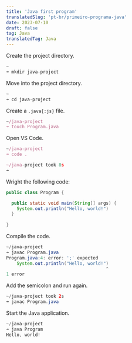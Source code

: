 ```yaml
---
title: 'Java first program'
translatedSlug: 'pt-br/primeiro-programa-java'
date: 2023-07-10
draft: false
tag: Java
translatedTag: Java
---
```


Create the project directory.

```js
~
➜ mkdir java-project
```

Move into the project directory.

```js
~
➜ cd java-project
```

Create a `.java{:js}` file.

```js
~/java-project
➜ touch Program.java
```

Open VS Code.

```js
~/java-project
➜ code .

~/java-project took 8s
➜
```

Wright the following code:

```java
public class Program {

  public static void main(String[] args) {
    System.out.println("Hello, world!")
  }
  
}
```
Compile the code.

```java
~/java-project 
➜ javac Program.java
Program.java:4: error: ';' expected
    System.out.println("Hello, world!")
                                      ^
1 error
```

Add the semicolon and run again.

```java
~/java-project took 2s 
➜ javac Program.java
```

Start the Java application.
```java
~/java-project 
➜ java Program      
Hello, world!
```
